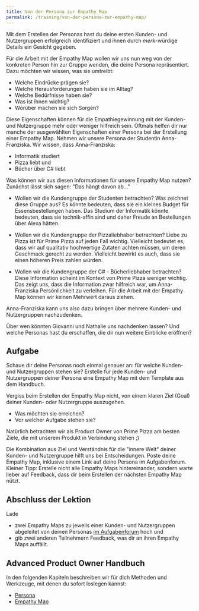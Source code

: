 ```yaml
---
title: Von der Persona zur Empathy Map
permalink: /training/von-der-persona-zur-empathy-map/
---
```



Mit dem Erstellen der Personas hast du deine ersten Kunden- und Nutzergruppen erfolgreich identifiziert und ihnen durch *merk*-würdige Details ein Gesicht gegeben.

Für die Arbeit mit der Empathy Map wollen wir uns nun weg von der konkreten Person hin zur Gruppe wenden, die deine Persona repräsentiert. 
Dazu möchten wir wissen, was sie umtreibt:

* Welche Eindrücke prägen sie?
* Welche Herausforderungen haben sie im Alltag?
* Welche Bedürfnisse haben sie?
* Was ist ihnen wichtig? 
* Worüber machen sie sich Sorgen?

Diese Eigenschaften können für die Empathiegewinnung mit der Kunden- und Nutzergruppe mehr oder weniger hilfreich sein. 
Oftmals helfen dir nur manche der ausgewählten Eigenschaften einer Persona bei der Erstellung einer Empathy Map. 
Nehmen wir unsere Persona der Studentin Anna-Franziska.
Wir wissen, dass Anna-Franziska:

* Informatik studiert
* Pizza liebt und
* Bücher über C\# liebt

Was können wir aus diesen Informationen für unsere Empathy Map nutzen? 
Zunächst lässt sich sagen: "Das hängt davon ab…"

* Wollen wir die Kundengruppe der Studenten betrachten? Was zeichnet diese Gruppe aus? 
Es könnte bedeuten, dass sie ein kleines Budget für Essensbestellungen haben. 
Das Studium der Informatik könnte bedeuten, dass sie technik-affin sind und daher Freude an Bestellungen über Alexa hätten. 

* Wollen wir die Kundengruppe der Pizzaliebhaber betrachten? 
Liebe zu Pizza ist für Prime Pizza auf jeden Fall wichtig. 
Vielleicht bedeutet es, dass wir auf qualitativ hochwertige Zutaten achten müssen, um deren Geschmack gerecht zu werden. 
Vielleicht bewirkt es auch, dass sie einen höheren Preis zahlen würden.

* Wollen wir die Kundengruppe der C\# - Bücherliebhaber betrachten? 
Diese Information scheint im Kontext von Prime Pizza weniger wichtig. 
Das zeigt uns, dass die Information zwar hilfreich war, um Anna-Franziska Persönlichkeit zu verleihen. 
Für die Arbeit mit der Empathy Map können wir keinen Mehrwert daraus ziehen.

Anna-Franziska kann uns also dazu bringen über mehrere Kunden- und Nutzergruppen nachzudenken. 

Über wen könnten Giovanni und Nathalie uns nachdenken lassen?
Und welche Personas hast du erschaffen, die dir nun weitere Einblicke eröffnen?

## Aufgabe

Schaue dir deine Personas noch einmal genauer an: für welche Kunden- und Nutzergruppen stehen sie?
Erstelle für jede Kunden- und Nutzergruppen deiner Persona eine Empathy Map mit dem Template aus dem Handbuch.

Vergiss beim Erstellen der Empathy Map nicht, von einem klaren Ziel (Goal) deiner Kunden- oder Nutzergruppe auszugehen.
* Was möchten sie erreichen? 
* Vor welcher Aufgabe stehen sie? 

Natürlich betrachten wir als Product Owner von Prime Pizza am besten Ziele, die mit unserem Produkt in Verbindung stehen ;)

Die Kombination aus Ziel und Verständnis für die "innere Welt" deiner Kunden- und Nutzergruppe hilft uns bei Entscheidungen.
Poste deine Empathy Map, inklusive einem Link auf deine Persona im Aufgabenforum.
Kleiner Tipp: Erstelle nicht alle  Empathy Maps hintereinander, sondern warte lieber auf Feedback, dass dir beim Erstellen der nächsten Empathy Map nützt.

## Abschluss der Lektion

Lade 

* zwei Empathy Maps zu jeweils einer Kunden- und Nutzergruppen abgeleitet von deinen Personas [im Aufgabenforum](https://manual.advancedproductowner.com/persona/) hoch und 
* gib zwei anderen Teilnehmern Feedback, was dir an ihren Empathy Maps auffällt.

## Advanced Product Owner Handbuch

In den folgenden Kapiteln beschreiben wir für dich Methoden und Werkzeuge, mit denen du sofort loslegen kannst:

* [Persona](https://manual.advancedproductowner.com/persona/)
* [Empathy Map](https://manual.advancedproductowner.com/empathy-map/)
